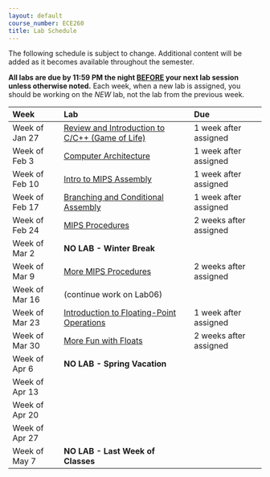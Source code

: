 ```yaml
---
layout: default
course_number: ECE260
title: Lab Schedule
---
```


The following schedule is subject to change.
Additional content will be added as it becomes available throughout the semester.<br>

<b>All labs are due by 11:59 PM the night <u>BEFORE</u> your next lab session unless otherwise noted.</b>
Each week, when a new lab is assigned, you should be working on the *NEW* lab, not the lab from the previous week.


**Week**       | **Lab**                                                                |  **Due**                                                                                                                   
:--------------|:-----------------------------------------------------------------------|:--------------------------    
Week of Jan 27 |  [Review and Introduction to C/C++ (Game of Life)](labs/lab01.html)    |  1 week after assigned
Week of Feb 3  |  [Computer Architecture](labs/lab02.html)                              |  1 week after assigned
Week of Feb 10 |  [Intro to MIPS Assembly](labs/lab03.html)                             |  1 week after assigned
Week of Feb 17 |  [Branching and Conditional Assembly](labs/lab04.html)                 |  1 week after assigned
Week of Feb 24 |  [MIPS Procedures](labs/lab05.html)                                    |  2 weeks after assigned
Week of Mar 2  |  **NO LAB - Winter Break**                                             |
Week of Mar 9  |  [More MIPS Procedures](labs/lab06.html)                               |  2 weeks after assigned
Week of Mar 16 |  (continue work on Lab06)                                              | 
Week of Mar 23 |  [Introduction to Floating-Point Operations](labs/lab07.html)          |  1 week after assigned
Week of Mar 30 |  [More Fun with Floats](labs/lab08.html)                               |  2 weeks after assigned
Week of Apr 6  |  **NO LAB - Spring Vacation**                                          |
Week of Apr 13 |  |
Week of Apr 20 |  |
Week of Apr 27 |  |
Week of May 7  |  **NO LAB - Last Week of Classes**                                     |


<!-- Week of Jan 27 |  [Review and Introduction to C/C++ (Game of Life)](labs/lab01.html)    |  1 week after assigned -->
<!-- Week of Feb 3  |  [Computer Architecture](labs/lab02.html)                              |  1 week after assigned -->
<!-- Week of Feb 10 |  [Intro to MIPS Assembly](labs/lab03.html)                             |  1 week after assigned -->
<!-- Week of Feb 17 |  [Branching and Conditional Assembly](labs/lab04.html)                 |  1 week after assigned -->
<!-- Week of Feb 24 |  (continued from previous week on account of snow                      | -->
<!-- Week of Mar 2  |  **NO LAB - Winter Break**                                             | -->
<!-- Week of Mar 9  |  [MIPS Procedures](labs/lab05.html)                                    |  1 week after assigned -->
<!-- Week of Mar 16 |  [More MIPS Procedures](labs/lab06.html)                               |  2 weeks after assigned -->
<!-- Week of Mar 23 |  (continue work on Lab06)                                              |  -->
<!-- Week of Mar 30 |  [Introduction to Floating-Point Operations](labs/lab07.html)          |  1 week after assigned -->
<!-- Week of Apr 6  |  **NO LAB - Spring Vacation**                                          | -->
<!-- Week of Apr 13 |  [More Fun with Floats](labs/lab08.html)                               |  1 weeks after assigned -->
<!-- Week of Apr 20 |  [Introduction to ARM Assembly](labs/lab09.html)                       |  1 week after assigned -->
<!-- Week of Apr 27 |  [Loop and Function Optimization](labs/lab10.html)                     |  1 week after assigned -->
<!-- Week of May 7  |  **NO LAB - Last Week of Classes**                                     | -->

